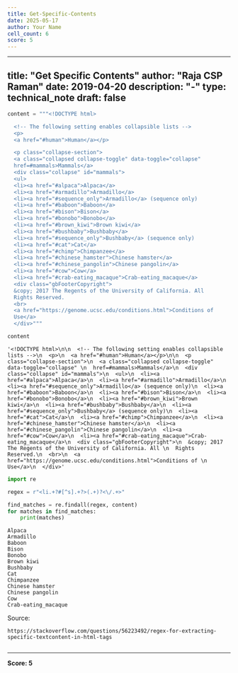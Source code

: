 ```yaml
---
title: Get-Specific-Contents
date: 2025-05-17
author: Your Name
cell_count: 6
score: 5
---
```


---
title: "Get Specific Contents"
author: "Raja CSP Raman"
date: 2019-04-20
description: "-"
type: technical_note
draft: false
---

```python
content = """<!DOCTYPE html>

  <!-- The following setting enables collapsible lists -->
  <p>
  <a href="#human">Human</a></p>

  <p class="collapse-section">
  <a class="collapsed collapse-toggle" data-toggle="collapse" 
  href=#mammals>Mammals</a>
  <div class="collapse" id="mammals">
  <ul>
  <li><a href="#alpaca">Alpaca</a>
  <li><a href="#armadillo">Armadillo</a>
  <li><a href="#sequence_only">Armadillo</a> (sequence only)
  <li><a href="#baboon">Baboon</a>
  <li><a href="#bison">Bison</a>
  <li><a href="#bonobo">Bonobo</a>
  <li><a href="#brown_kiwi">Brown kiwi</a>
  <li><a href="#bushbaby">Bushbaby</a>
  <li><a href="#sequence_only">Bushbaby</a> (sequence only)
  <li><a href="#cat">Cat</a>
  <li><a href="#chimp">Chimpanzee</a>
  <li><a href="#chinese_hamster">Chinese hamster</a>
  <li><a href="#chinese_pangolin">Chinese pangolin</a>
  <li><a href="#cow">Cow</a>
  <li><a href="#crab-eating_macaque">Crab-eating_macaque</a>
  <div class="gbFooterCopyright">
  &copy; 2017 The Regents of the University of California. All 
  Rights Reserved.
  <br>
  <a href="https://genome.ucsc.edu/conditions.html">Conditions of 
  Use</a>
  </div>"""
```


```python
content
```




    '<!DOCTYPE html>\n\n  <!-- The following setting enables collapsible lists -->\n  <p>\n  <a href="#human">Human</a></p>\n\n  <p class="collapse-section">\n  <a class="collapsed collapse-toggle" data-toggle="collapse" \n  href=#mammals>Mammals</a>\n  <div class="collapse" id="mammals">\n  <ul>\n  <li><a href="#alpaca">Alpaca</a>\n  <li><a href="#armadillo">Armadillo</a>\n  <li><a href="#sequence_only">Armadillo</a> (sequence only)\n  <li><a href="#baboon">Baboon</a>\n  <li><a href="#bison">Bison</a>\n  <li><a href="#bonobo">Bonobo</a>\n  <li><a href="#brown_kiwi">Brown kiwi</a>\n  <li><a href="#bushbaby">Bushbaby</a>\n  <li><a href="#sequence_only">Bushbaby</a> (sequence only)\n  <li><a href="#cat">Cat</a>\n  <li><a href="#chimp">Chimpanzee</a>\n  <li><a href="#chinese_hamster">Chinese hamster</a>\n  <li><a href="#chinese_pangolin">Chinese pangolin</a>\n  <li><a href="#cow">Cow</a>\n  <li><a href="#crab-eating_macaque">Crab-eating_macaque</a>\n  <div class="gbFooterCopyright">\n  &copy; 2017 The Regents of the University of California. All \n  Rights Reserved.\n  <br>\n  <a href="https://genome.ucsc.edu/conditions.html">Conditions of \n  Use</a>\n  </div>'




```python
import re

regex = r"<li.+?#[^s].+?>(.+)?<\/.+>"

find_matches = re.findall(regex, content)
for matches in find_matches:
    print(matches)
```

    Alpaca
    Armadillo
    Baboon
    Bison
    Bonobo
    Brown kiwi
    Bushbaby
    Cat
    Chimpanzee
    Chinese hamster
    Chinese pangolin
    Cow
    Crab-eating_macaque


Source:
    
    https://stackoverflow.com/questions/56223492/regex-for-extracting-specific-textcontent-in-html-tags


```python

```


---
**Score: 5**